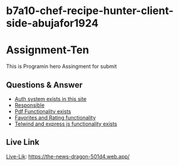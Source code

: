 ﻿# b7a10-chef-recipe-hunter-client-side-abujafor1924


# Assignment-Ten

This is Programin hero Assingment for submit

## Questions & Answer

- [Auth system exists in this site](https://awesomeopensource.com/project/elangosundar/awesome-README-templates)
- [Responsible ](https://github.com/matiassingers/awesome-readme)
- [Pdf Functionality exists](https://bulldogjob.com/news/449-how-to-write-a-good-readme-for-your-github-project)
- [Favorites and Rating functionality ](https://bulldogjob.com/news/449-how-to-write-a-good-readme-for-your-github-project)
- [Telwind and express js functionality exists ](https://bulldogjob.com/news/449-how-to-write-a-good-readme-for-your-github-project)

## Live Link

[Live-Lik](https://the-news-dragon-501d4.web.app/): https://the-news-dragon-501d4.web.app/


